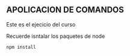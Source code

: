 ## APOLICACION DE COMANDOS

Este es el ejecicio del curso


Recuerde isntalar los paquetes de node


```
npm install
```
